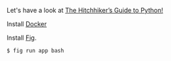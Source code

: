 Let's have a look at [The Hitchhiker’s Guide to Python!](http://docs.python-guide.org/en/latest/)

Install [Docker](http://docs.docker.io/installation/ubuntulinux/#ubuntu-trusty-1404-lts-64-bit)

Install [Fig](http://orchardup.github.io/fig/install.html).

	$ fig run app bash